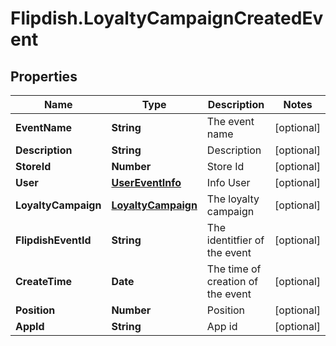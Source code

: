 # Flipdish.LoyaltyCampaignCreatedEvent

## Properties
Name | Type | Description | Notes
------------ | ------------- | ------------- | -------------
**EventName** | **String** | The event name | [optional] 
**Description** | **String** | Description | [optional] 
**StoreId** | **Number** | Store Id | [optional] 
**User** | [**UserEventInfo**](UserEventInfo.md) | Info User | [optional] 
**LoyaltyCampaign** | [**LoyaltyCampaign**](LoyaltyCampaign.md) | The loyalty campaign | [optional] 
**FlipdishEventId** | **String** | The identitfier of the event | [optional] 
**CreateTime** | **Date** | The time of creation of the event | [optional] 
**Position** | **Number** | Position | [optional] 
**AppId** | **String** | App id | [optional] 


